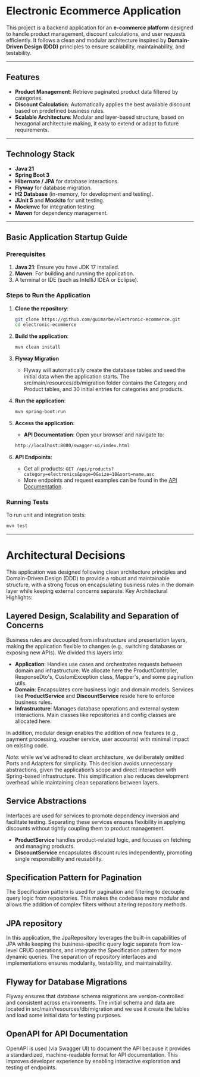 # Electronic Ecommerce Application

This project is a backend application for an **e-commerce platform** designed to handle product management, discount calculations, and user requests efficiently. It follows a clean and modular architecture inspired by **Domain-Driven Design (DDD)** principles to ensure scalability, maintainability, and testability.

---

## Features

- **Product Management**: Retrieve paginated product data filtered by categories.
- **Discount Calculation**: Automatically applies the best available discount based on predefined business rules.
- **Scalable Architecture**: Modular and layer-based structure, based on hexagonal architecture making, it easy to extend or adapt to future requirements.

---

## Technology Stack

- **Java 21**
- **Spring Boot 3**
- **Hibernate / JPA** for database interactions.
- **Flyway** for database migration.
- **H2 Database** (in-memory, for development and testing).
- **JUnit 5** and **Mockito** for unit testing.
- **Mockmvc** for integration testing.
- **Maven** for dependency management.

---

## Basic Application Startup Guide

### Prerequisites

1. **Java 21**: Ensure you have JDK 17 installed.
2. **Maven**: For building and running the application.
3. A terminal or IDE (such as IntelliJ IDEA or Eclipse).

### Steps to Run the Application

1. **Clone the repository**:
    ```bash
    git clone https://github.com/guimarbe/electronic-ecommerce.git
    cd electronic-ecommerce
    ```

2. **Build the application**:
    ```bash
    mvn clean install
    ```
3. **Flyway Migration**
   - Flyway will automatically create the database tables and seed the initial data when the application starts. The src/main/resources/db/migration folder contains the Category and Product tables,
   and 30 initial entries for categories and products.

4. **Run the application**:
    ```bash
    mvn spring-boot:run
    ```

5. **Access the application**:
   - **API Documentation**: Open your browser and navigate to:
   ```bash
   http://localhost:8080/swagger-ui/index.html
   ```

6. **API Endpoints**:
   - Get all products: `GET /api/products?category=electronics&page=0&size=10&sort=name,asc`
   - More endpoints and request examples can be found in the [API Documentation](#).

### Running Tests

To run unit and integration tests:
```bash
mvn test
```

---

# Architectural Decisions

This application was designed following clean architecture principles and Domain-Driven Design (DDD) to provide a robust and maintainable structure,
with a strong focus on encapsulating business rules in the domain layer while keeping external concerns separate. Key Architectural Highlights:

## Layered Design, Scalability and Separation of Concerns
Business rules are decoupled from infrastructure and presentation layers, making the application flexible to changes (e.g., switching databases or exposing new APIs).
We divided this layers into:
   - **Application**: Handles use cases and orchestrates requests between domain and infrastructure. We allocate here the ProductController,
  ResponseDto's, CustomException class, Mapper's, and some pagination utils.
   - **Domain**: Encapsulates core business logic and domain models. Services like **ProductService** and **DiscountService** reside here to enforce business rules.
   - **Infrastructure**: Manages database operations and external system interactions. Main classes like repositories and config classes are allocated here.

In addition, modular design enables the addition of new features (e.g., payment processing, voucher service, user accounts) with minimal impact on existing code.

_Note_: while we’ve adhered to clean architecture, we deliberately omitted Ports and Adapters for simplicity.
This decision avoids unnecessary abstractions, given the application’s scope and direct interaction with Spring-based infrastructure.
This simplification also reduces development overhead while maintaining clean separations between layers.

## Service Abstractions
Interfaces are used for services to promote dependency inversion and facilitate testing.
Separating these services ensures flexibility in applying discounts without tightly coupling them to product management.
   - **ProductService** handles product-related logic, and focuses on fetching and managing products.
   - **DiscountService** encapsulates discount rules independently, promoting single responsibility and reusability.

## Specification Pattern for Pagination
The Specification pattern is used for pagination and filtering to decouple query logic from repositories.
This makes the codebase more modular and allows the addition of complex filters without altering repository methods.

## JPA repository
In this application, the JpaRepository leverages the built-in capabilities of JPA while keeping the business-specific query logic separate from low-level CRUD operations,
and integrate the Specification pattern for more dynamic queries.
The separation of repository interfaces and implementations ensures modularity, testability, and maintainability.

## Flyway for Database Migrations
Flyway ensures that database schema migrations are version-controlled and consistent across environments. 
The initial schema and data are located in src/main/resources/db/migration and we use it create the tables and load some initial data for testing purposes.

## OpenAPI for API Documentation
OpenAPI is used (via Swagger UI) to document the API because it provides a standardized, machine-readable format for API documentation.
This improves developer experience by enabling interactive exploration and testing of endpoints.
